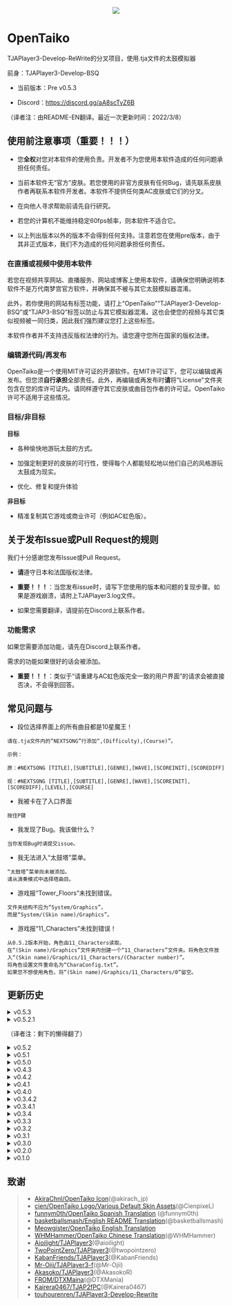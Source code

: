 <p align="center">
  <img src="https://user-images.githubusercontent.com/58159635/140600257-f712fc48-d09a-4a5e-a78d-e7c65ca19b80.png">
</p>

# OpenTaiko

TJAPlayer3-Develop-ReWrite的分叉项目，使用.tja文件的太鼓模拟器

前身：TJAPlayer3-Develop-BSQ

- 当前版本：Pre v0.5.3

- Discord：https://discord.gg/aA8scTvZ6B

（译者注：由README-EN翻译。最近一次更新时间：2022/3/8）

## 使用前注意事项（重要！！！）

- 您**全权**对您对本软件的使用负责。开发者不为您使用本软件造成的任何问题承担任何责任。

- 当前本软件无“官方”皮肤。若您使用的非官方皮肤有任何Bug，请先联系皮肤作者再联系本软件开发者。本软件不提供任何类AC皮肤或它们的分叉。

- 在向他人寻求帮助前请先自行研究。

- 若您的计算机不能维持稳定60fps帧率，则本软件不适合它。

- 以上列出版本以外的版本不会得到任何支持。注意若您在使用pre版本，由于其非正式版本，我们不为造成的任何问题承担任何责任。

### 在直播或视频中使用本软件

若您在视频共享网站、直播服务、网站或博客上使用本软件，请确保您明确说明本软件不是万代南梦宫官方软件，并确保其不被与其它太鼓模拟器混淆。

此外，若你使用的网站有标签功能，请打上“OpenTaiko”“TJAPlayer3-Develop-BSQ”或“TJAP3-BSQ”标签以防止与其它模拟器混淆。这也会使您的视频与其它类似视频被一同归类，因此我们强烈建议您打上这些标签。

本软件作者并不支持违反版权法律的行为。请您遵守您所在国家的版权法律。

### 编辑源代码/再发布

OpenTaiko是一个使用MIT许可证的开源软件。在MIT许可证下，您可以编辑或再发布。但您须**自行承担**全部责任。此外，再编辑或再发布时**请**将"License"文件夹包含在您的库许可证内。请同样遵守其它皮肤或曲目包作者的许可证。OpenTaiko许可不适用于这些情况。

### 目标/非目标

**目标**

- 各种愉快地游玩太鼓的方式。

- 加强定制更好的皮肤的可行性，使得每个人都能轻松地以他们自己的风格游玩太鼓成为现实。

- 优化、修复和提升体验

**非目标**

- 精准复制其它游戏或商业许可（例如AC虹色版）。

## 关于发布Issue或Pull Request的规则

我们十分感谢您发布Issue或Pull Request。

- **请**遵守日本和法国版权法律。

- **重要！！！**：当您发布issue时，请写下您使用的版本和问题的复现步骤。如果是游戏崩溃，请附上TJAPlayer3.log文件。

- 如果您需要翻译，请提前在Discord上联系作者。

### 功能需求

如果您需要添加功能，请先在Discord上联系作者。

需求的功能如果很好的话会被添加。

- **重要！！！**：类似于“请重建与AC虹色版完全一致的用户界面”的请求会被直接否决，不会得到回答。

## 常见问题与

- 段位选择界面上的所有曲目都是10星魔王！

```
请在.tja文件内的“NEXTSONG”行添加“,(Difficulty),(Course)”。

示例：

原：#NEXTSONG [TITLE],[SUBTITLE],[GENRE],[WAVE],[SCOREINIT],[SCOREDIFF]

现：#NEXTSONG [TITLE],[SUBTITLE],[GENRE],[WAVE],[SCOREINIT],[SCOREDIFF],[LEVEL],[COURSE]
```

- 我被卡在了入口界面

```
按住P键
```

- 我发现了Bug。我该做什么？

```
当你发现Bug时请提交issue。
```

- 我无法进入“太鼓塔”菜单。

```
“太鼓塔”菜单尚未被添加。
请从演奏模式中选择塔曲目。
```

- 游戏报“Tower_Floors”未找到错误。

```
文件夹结构不应为“System/Graphics”，
而是“System/(Skin name)/Graphics”。
```

- 游戏报“11_Characters”未找到错误！

```
从0.5.2版本开始，角色由11_Characters读取。
在“(Skin name)/Graphics”文件夹内创建一个“11_Characters”文件夹。将角色文件放入“(Skin name)/Graphics/11_Characters/(Character number)”。
将角色设置文件重命名为“CharaConfig.txt”。
如果您不想使用角色，将“(Skin name)/Graphics/11_Characters/0”留空。
```

## 更新历史

<details>
	<summary>v0.5.3</summary>

	- 修复了多个Bug

	- 段位结果界面的第一个版本

	- 段位扑面支持任意数量的曲目

	- 对2P Side的支持

	- 重大2P更新（请在Discord中查看更多信息）

	- 现可在演奏模式的选曲界面选择段位谱面

	- 添加了弹出框

	- 第一次【可解锁内容】更新

	- 添加了最爱曲目文件夹

	- 添加了数据库文件（角色与小角色的名称及作者名称）

	- 中文支持（WHMHammer）

	- 移除了SlimDX依赖（Mr Ojii）

	- 添加了简单风格皮肤（由cien制作）

	- 自动为每首歌生成唯一标识符

	- 修复了Discord RPC

	- 修复了几个配置文件问题（l1m0n3）

</details>

<details>
	<summary>v0.5.2.1</summary>

	- 修复了多个Bug

	- 在自动模式之外添加了多个AI级别

	- 添加了全局偏移量设置

	- 将自动滚奏替换为了滚奏速度

</details>

（译者注：剩下的懒得翻了）

<details>
	<summary>v0.5.2</summary>
	
	- Taiko Heya features
	
	- Custom nameplates and character feature
	
	- Make medals obtainable
	
	- Make dan-i title unlockable
	
	- Add multiple step textures
	
	- Add Spanish translation (funnym0th)
	
	- Add "Random option"
	
	- UX/UI improvements
	
	- Fast song loading
	
	- Fix branched charts
	
</details>

<details>
	<summary>v0.5.1</summary>
	
	- Add animations to dan-i dojo
	
	- Add game end screen and icons
	
	- Bug fix
	
	- Multiple language support
	
	- UI improvements
	
	- Multiple layouts of song select screen
	
</details>

<details>
	<summary>v0.5.0</summary>
	
	- Taiko Tower features (Background+Result screen backbone)
	
	- "TOWERTYPE" in Tower charts (USe multiple skins for playing Towercharts)
	
	- Add accuracy exam in dan-i dojo
	
	- Add "#BOXCOLOR", "#BOXTYPE", "#BGCOLOR", "#BGTYPE", "#BOXCHARA in box.def
	
</details>

<details>
	<summary>v0.4.3</summary>
	
	- Add Taiko Tower (Gameplay)
	
</details>

<details>
	<summary>v0.4.2</summary>
	
	- Fix multiple bug and crash on song select screen
	
	- Fix COURSE:Tower crashes, however Taiko Tower menu, LIFE management, and result screen is not implemented yet.

</details>

<details>
	<summary>v0.4.1</summary>
	
	- Fix multiple bug and crashes on song select screen
	
</details>

<details>
	<summary>v0.4.0</summary>
	
	- EXAM5, 6, 7 implementation
	
	- Fix crash with EXAM numbers having spaces between
  
	- Better code structuring on Dan-i dojo
  
</details>

<details>
	<summary>v0.3.4.2</summary>
	
	- Add petit-chara on Dan-i select screen
	
</details>

<details>
	<summary>v0.3.4.1</summary>
	
	- Fix bug with Mob animation speed
	
</details>

<details>
	<summary>v0.3.4</summary>
	
	- Save dan-i dojo results
	
	- Add achievement plate on dan-i select screen
	
</details>

<details>
	<summary>v0.3.3</summary>
	
	- Fix dan-i dojo gauge appearance
	
	- Add backbone for dan-i dojo result screen
	
</details>

<details>
	<summary>v0.3.2</summary>
	
	- Fix results saving multiple time
	
</details>

<details>
	<summary>v0.3.1</summary>
	
	- Fix P2 scorerank not showing
	
</details>

<details>
	<summary>v0.3.0</summary>
	
	- Show petit-chara in menu
	
	- In Nameplate.json file players could select petit-chara separately
	
</details>

<details>
	<summary>v0.2.0</summary>
	
	- Fix song select screen bug
	
	- Fix main menu bugs
	
</details>

<details>
	<summary>v0.1.0</summary>
	
	- Result screen animation
	
</details>

## 致谢

> * [AkiraChnl/OpenTaiko Icon](https://github.com/AkiraChnl)(@akirach_jp)
> * [cien/OpenTaiko Logo/Various Default Skin Assets](https://twitter.com/CienpixeL)(@CienpixeL)
> * [funnym0th/OpenTaiko Spanish Translation](https://github.com/funnym0th) (@funnym0th)
> * [basketballsmash/English README Translation](https://twitter.com/basketballsmash)(@basketballsmash)
> * [Meowgister/OpenTaiko English Translation](https://www.youtube.com/channel/UCDi5puZaJLMUA6OgIAb7rmQ)
> * [WHMHammer/OpenTaiko Chinese Translation](https://github.com/whmhammer)(@WHMHammer)
> * [Aioilight/TJAPlayer3](https://github.com/aioilight/TJAPlayer3)(@aioilight)
> * [TwoPointZero/TJAPlayer3](https://github.com/twopointzero/TJAPlayer3)(@twopointzero)
> * [KabanFriends/TJAPlayer3](https://github.com/KabanFriends/TJAPlayer3/tree/features)(@KabanFriends)
> * [Mr-Ojii/TJAPlayer3-f](https://github.com/Mr-Ojii/TJAPlayer3-f)(@Mr-Ojii)
> * [Akasoko/TJAPlayer3](https://github.com/Akasoko-Master/TJAPlayer3)(@AkasokoR)
> * [FROM/DTXMaina](https://github.com/DTXMania)(@DTXMania)
> * [Kairera0467/TJAP2fPC](https://github.com/kairera0467/TJAP2fPC)(@Kairera0467)
> * [touhourenren/TJAPlayer3-Develop-Rewrite](https://github.com/touhourenren)
